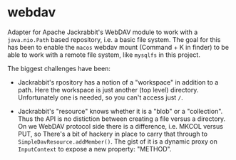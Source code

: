 webdav
======

Adapter for Apache Jackrabbit's WebDAV module to work
with a `java.nio.Path` based repository, i.e. a basic
file system. The goal for this has been to enable the
`macos` webdav mount (Command + K in finder) to be able to
work with a remote file system, like `mysqlfs` in this
project.

The biggest challenges have been:

* Jackrabbit's rpository has a notion of a "workspace"
  in addition to a path. Here the workspace is just
  another (top level) directory. Unfortunately one is
  needed, so you can't access just `/`.

* Jackrabbit's "resource" knows whether it is a "blob"
  or a "collection".  Thus the API is no distiction between
  creating a file versus a directory. On we WebDAV protocol
  side there is a difference, i.e. MKCOL versus PUT, so
  There's a bit of hackery in place to carry that through
  to `SimpleDavResource.addMember()`.
  The gist of it is a dynamic proxy on `InputContext` to
  expose a new property: "METHOD".
